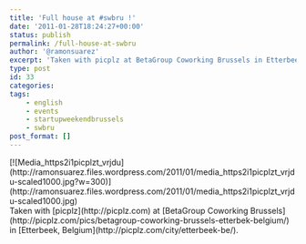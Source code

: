 ```yaml
---
title: 'Full house at #swbru !'
date: '2011-01-28T18:24:27+00:00'
status: publish
permalink: /full-house-at-swbru
author: '@ramonsuarez'
excerpt: 'Taken with picplz at BetaGroup Coworking Brussels in Etterbeek, Belgium.'
type: post
id: 33
categories:
tags:
    - english
    - events
    - startupweekendbrussels
    - swbru
post_format: []
---
```

<div class="p_embed p_image_embed">[![Media_https2i1picplzt_vrjdu](http://ramonsuarez.files.wordpress.com/2011/01/media_https2i1picplzt_vrjdu-scaled1000.jpg?w=300)](http://ramonsuarez.files.wordpress.com/2011/01/media_https2i1picplzt_vrjdu-scaled1000.jpg)</div>Taken with [picplz](http://picplz.com) at [BetaGroup Coworking Brussels](http://picplz.com/pics/betagroup-coworking-brussels-etterbek-belgium/) in [Etterbeek, Belgium](http://picplz.com/city/etterbeek-be/). 